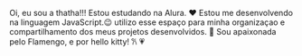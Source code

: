 Oi, eu sou a thatha!!!
Estou estudando na Alura. ❤️
Estou me desenvolvendo na linguagem JavaScript.😉
utilizo esse espaço para minha organizaçao e compartilhamento dos meus projetos desenvolvidos. 💫
Sou apaixonada pelo Flamengo, e por hello kitty! 𐙚
💗
